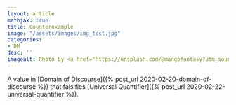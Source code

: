```yaml
---
layout: article
mathjax: true
title: Counterexample
image: "/assets/images/img_test.jpg"
categories:
- DM
desc: '' 
imagealt: Photo by <a href="https://unsplash.com/@mangofantasy?utm_source=unsplash&utm_medium=referral&utm_content=creditCopyText">Tim Johnson</a> on <a href="https://unsplash.com/s/photos/logic?utm_source=unsplash&utm_medium=referral&utm_content=creditCopyText">Unsplash</a>
---
```


A value in [Domain of Discourse]({% post_url 2020-02-20-domain-of-discourse %}) that falsifies [Universal Quantifier]({% post_url 2020-02-22-universal-quantifier %}).